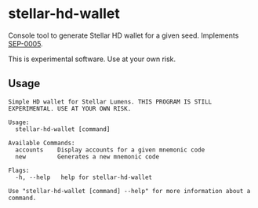 # stellar-hd-wallet

Console tool to generate Stellar HD wallet for a given seed. Implements [SEP-0005](https://github.com/caoxuwen/stellar-protocol/blob/master/ecosystem/sep-0005.md).

This is experimental software. Use at your own risk.

## Usage

```
Simple HD wallet for Stellar Lumens. THIS PROGRAM IS STILL EXPERIMENTAL. USE AT YOUR OWN RISK.

Usage:
  stellar-hd-wallet [command]

Available Commands:
  accounts    Display accounts for a given mnemonic code
  new         Generates a new mnemonic code

Flags:
  -h, --help   help for stellar-hd-wallet

Use "stellar-hd-wallet [command] --help" for more information about a command.
```
